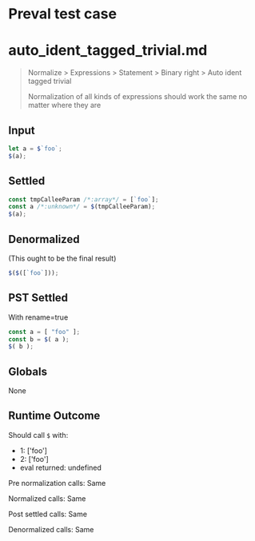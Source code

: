 # Preval test case

# auto_ident_tagged_trivial.md

> Normalize > Expressions > Statement > Binary right > Auto ident tagged trivial
>
> Normalization of all kinds of expressions should work the same no matter where they are

## Input

`````js filename=intro
let a = $`foo`;
$(a);
`````


## Settled


`````js filename=intro
const tmpCalleeParam /*:array*/ = [`foo`];
const a /*:unknown*/ = $(tmpCalleeParam);
$(a);
`````


## Denormalized
(This ought to be the final result)

`````js filename=intro
$($([`foo`]));
`````


## PST Settled
With rename=true

`````js filename=intro
const a = [ "foo" ];
const b = $( a );
$( b );
`````


## Globals


None


## Runtime Outcome


Should call `$` with:
 - 1: ['foo']
 - 2: ['foo']
 - eval returned: undefined

Pre normalization calls: Same

Normalized calls: Same

Post settled calls: Same

Denormalized calls: Same
